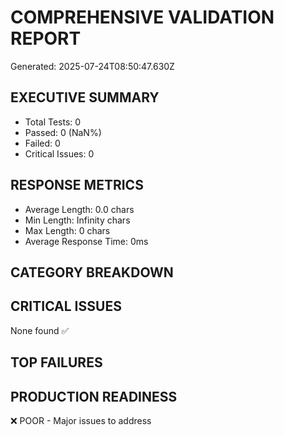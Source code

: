 
# COMPREHENSIVE VALIDATION REPORT
Generated: 2025-07-24T08:50:47.630Z

## EXECUTIVE SUMMARY
- Total Tests: 0
- Passed: 0 (NaN%)
- Failed: 0
- Critical Issues: 0

## RESPONSE METRICS
- Average Length: 0.0 chars
- Min Length: Infinity chars
- Max Length: 0 chars
- Average Response Time: 0ms

## CATEGORY BREAKDOWN


## CRITICAL ISSUES
None found ✅

## TOP FAILURES


## PRODUCTION READINESS
❌ POOR - Major issues to address
